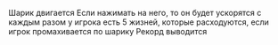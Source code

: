 Шарик двигается
Если нажимать на него, то он будет ускорятся с каждым разом
у игрока есть 5 жизней, которые расходуются, если игрок промахивается по шарику
Рекорд выводится
